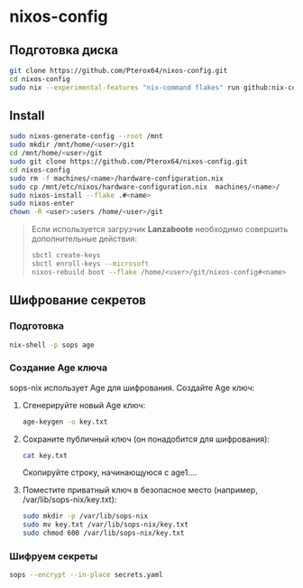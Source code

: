 # nixos-config

## Подготовка диска

```bash
git clone https://github.com/Pterox64/nixos-config.git
cd nixos-config
sudo nix --experimental-features "nix-command flakes" run github:nix-community/disko/latest -- --mode destroy,format,mount machines/<name>/disk-config.nix
```

## Install

 ```bash
 sudo nixos-generate-config --root /mnt
 sudo mkdir /mnt/home/<user>/git
 cd /mnt/home/<user>/git
 sudo git clone https://github.com/Pterox64/nixos-config.git
 cd nixos-config
 sudo rm -f machines/<name>/hardware-configuration.nix
 sudo cp /mnt/etc/nixos/hardware-configuration.nix  machines/<name>/
 sudo nixos-install --flake .#<name>
 sudo nixos-enter
 chown -R <user>:users /home/<user>/git
 ```

> Если используется загрузчик **Lanzaboote** необходимо совершить дополнительные действия:
>
> ```bash
> sbctl create-keys
> sbctl enroll-keys --microsoft
> nixos-rebuild boot --flake /home/<user>/git/nixos-config#<name>
> ```

## Шифрование секретов

### Подготовка

```bash
nix-shell -p sops age
```

### Создание Age ключа

sops-nix использует Age для шифрования. Создайте Age ключ:

1. Сгенерируйте новый Age ключ:

   ```bash
   age-keygen -o key.txt
   ```

1. Сохраните публичный ключ (он понадобится для шифрования):

   ```bash
   cat key.txt
   ```

   Скопируйте строку, начинающуюся с age1....

1. Поместите приватный ключ в безопасное место (например, /var/lib/sops-nix/key.txt):

   ```bash
   sudo mkdir -p /var/lib/sops-nix
   sudo mv key.txt /var/lib/sops-nix/key.txt
   sudo chmod 600 /var/lib/sops-nix/key.txt
   ```

### Шифруем секреты

```bash
sops --encrypt --in-place secrets.yaml
```
